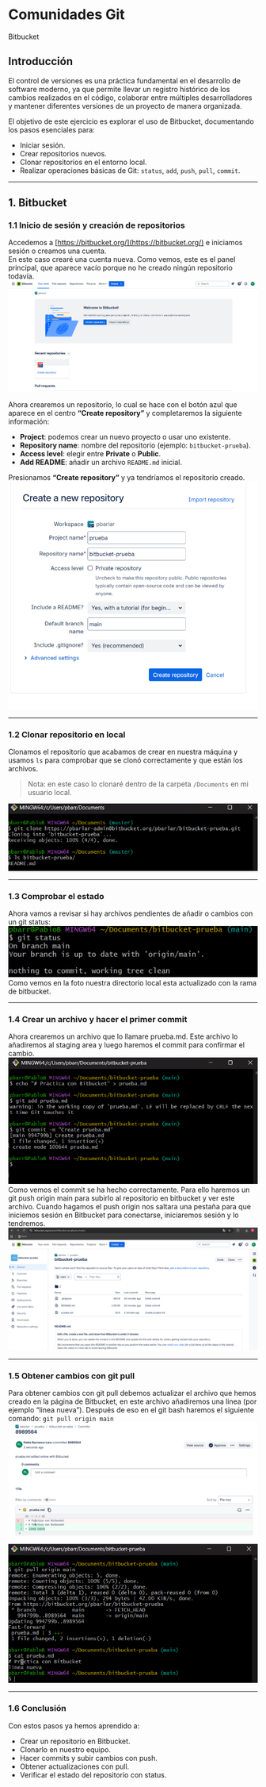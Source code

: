 # Comunidades Git
Bitbucket 

## Introducción
El control de versiones es una práctica fundamental en el desarrollo de software moderno, ya que permite llevar un registro histórico de los cambios realizados en el código, colaborar entre múltiples desarrolladores y mantener diferentes versiones de un proyecto de manera organizada.  

El objetivo de este ejercicio es explorar el uso de Bitbucket, documentando los pasos esenciales para:  
- Iniciar sesión.  
- Crear repositorios nuevos.  
- Clonar repositorios en el entorno local.  
- Realizar operaciones básicas de Git: `status`, `add`, `push`, `pull`, `commit`.  

---

## 1. Bitbucket

### 1.1 Inicio de sesión y creación de repositorios
Accedemos a [https://bitbucket.org/](https://bitbucket.org/) e iniciamos sesión o creamos una cuenta.  
En este caso crearé una cuenta nueva. Como vemos, este es el panel principal, que aparece vacío porque no he creado ningún repositorio todavía.
![Imagen 1](Imagenes/panel_principal.png)  

Ahora crearemos un repositorio, lo cual se hace con el botón azul que aparece en el centro **“Create repository”** y completaremos la siguiente información:  
- **Project**: podemos crear un nuevo proyecto o usar uno existente.  
- **Repository name**: nombre del repositorio (ejemplo: `bitbucket-prueba`).  
- **Access level**: elegir entre **Private** o **Public**.  
- **Add README**: añadir un archivo `README.md` inicial.  

Presionamos **“Create repository”** y ya tendríamos el repositorio creado. 
![Imagen 2](Imagenes/crear_repositorios.png) 

---

### 1.2 Clonar repositorio en local
Clonamos el repositorio que acabamos de crear en nuestra máquina y usamos `ls` para comprobar que se clonó correctamente y que están los archivos.  

> Nota: en este caso lo clonaré dentro de la carpeta `/Documents` en mi usuario local. 

![Imagen 3](Imagenes/clonar.png) 

---

### 1.3 Comprobar el estado
Ahora vamos a revisar si hay archivos pendientes de añadir o cambios con un git status:
![Imagen 4](Imagenes/status.png)
Como vemos en la foto nuestra directorio local esta actualizado con la rama de bitbucket.

---

### 1.4 Crear un archivo y hacer el primer commit
Ahora crearemos un archivo que lo llamare prueba.md. Este archivo lo añadiremos al 	staging area y luego haremos el commit para confirmar el cambio.
![Imagen 5](Imagenes/commit.png)
Como vemos el commit se ha hecho correctamente. Para ello haremos un git push origin main para subirlo al repositorio en bitbucket y ver este archivo. Cuando hagamos el push origin nos saltara una pestaña para que iniciemos sesión en Bitbucket para conectarse, iniciaremos sesión y lo tendremos.
![Imagen 6](Imagenes/commit2.png)

---

### 1.5 Obtener cambios con git pull
Para obtener cambios con git pull debemos actualizar el archivo que hemos creado en la 	página de Bitbucket, en este archivo añadiremos una linea (por ejemplo “linea nueva”). 	Después de eso en el git bash haremos el siguiente comando: `git pull origin main`
![Imagen 7](Imagenes/pull.png)
![Imagen 8](Imagenes/pull2.png)

---

### 1.6 Conclusión
Con estos pasos ya hemos aprendido a:
-  Crear un repositorio en Bitbucket.
-  Clonarlo en nuestro equipo.
-  Hacer commits y subir cambios con push.
-  Obtener actualizaciones con pull.
- Verificar el estado del repositorio con status.